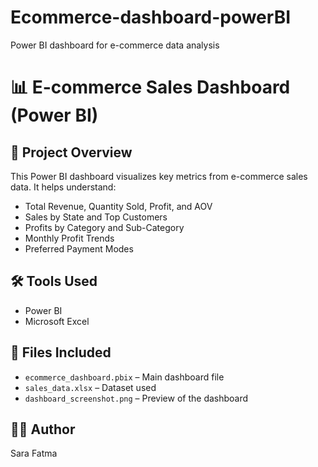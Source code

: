 # Ecommerce-dashboard-powerBI
Power BI dashboard for e-commerce data analysis
# 📊 E-commerce Sales Dashboard (Power BI)

## 📌 Project Overview
This Power BI dashboard visualizes key metrics from e-commerce sales data. It helps understand:

- Total Revenue, Quantity Sold, Profit, and AOV
- Sales by State and Top Customers
- Profits by Category and Sub-Category
- Monthly Profit Trends
- Preferred Payment Modes

## 🛠 Tools Used
- Power BI
- Microsoft Excel

## 📁 Files Included
- `ecommerce_dashboard.pbix` – Main dashboard file
- `sales_data.xlsx` – Dataset used
- `dashboard_screenshot.png` – Preview of the dashboard

## 👩‍💻 Author
Sara Fatma

